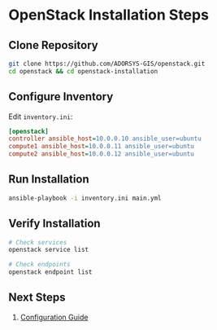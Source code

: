 # OpenStack Installation Steps

## Clone Repository

```bash
git clone https://github.com/ADORSYS-GIS/openstack.git
cd openstack && cd openstack-installation
```

## Configure Inventory

Edit `inventory.ini`:

```ini
[openstack]
controller ansible_host=10.0.0.10 ansible_user=ubuntu
compute1 ansible_host=10.0.0.11 ansible_user=ubuntu
compute2 ansible_host=10.0.0.12 ansible_user=ubuntu
```

## Run Installation

```bash
ansible-playbook -i inventory.ini main.yml
```

## Verify Installation

```bash
# Check services
openstack service list

# Check endpoints
openstack endpoint list
```

## Next Steps

1. [Configuration Guide](configuration.md)
